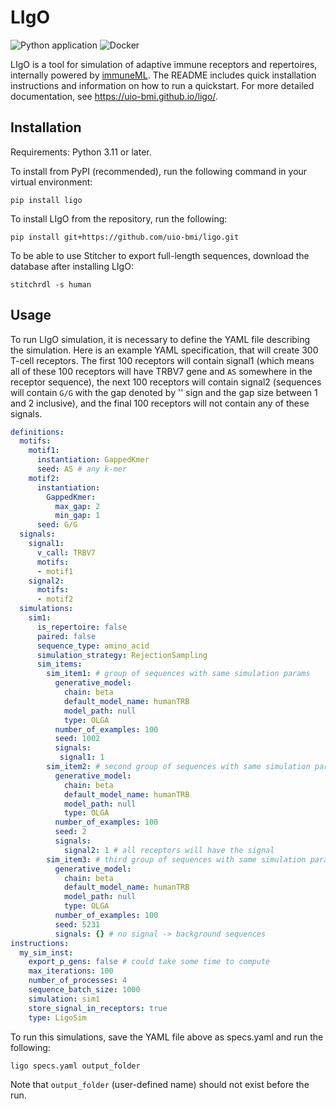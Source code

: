 # LIgO


![Python application](https://github.com/uio-bmi/ligo/workflows/Python%20application/badge.svg?branch=main)
![Docker](https://github.com/uio-bmi/ligo/workflows/Docker/badge.svg?branch=main)

LIgO is a tool for simulation of adaptive immune receptors and repertoires, 
internally powered by [immuneML](https://immuneml.uio.no/). The README includes quick installation instructions and information on how to run a quickstart. For more detailed documentation, see https://uio-bmi.github.io/ligo/.

## Installation

Requirements: Python 3.11 or later.

To install from PyPI (recommended), run the following command in your virtual environment:
```
pip install ligo
```
To install LIgO from the repository, run the following:
```
pip install git+https://github.com/uio-bmi/ligo.git
```
To be able to use Stitcher to export full-length sequences, download the database after installing LIgO:
```
stitchrdl -s human
```

## Usage

To run LIgO simulation, it is necessary to define the YAML file describing the simulation. Here is
an example YAML specification, that will create 300 T-cell receptors. The first 100
receptors will contain signal1 (which means all of these 100 receptors will have TRBV7 gene and `AS` 
somewhere in the receptor sequence), the next 100 receptors will contain signal2 (sequences will contain `G/G`
with the gap denoted by '\' sign and the gap size between 1 and 2 inclusive), and the final 100 receptors
will not contain any of these signals.

```yaml
definitions:
  motifs:
    motif1:
      instantiation: GappedKmer
      seed: AS # any k-mer
    motif2:
      instantiation:
        GappedKmer:
          max_gap: 2
          min_gap: 1
      seed: G/G
  signals:
    signal1:
      v_call: TRBV7
      motifs:
      - motif1
    signal2:
      motifs:
      - motif2
  simulations:
    sim1:
      is_repertoire: false
      paired: false
      sequence_type: amino_acid
      simulation_strategy: RejectionSampling
      sim_items:
        sim_item1: # group of sequences with same simulation params
          generative_model:
            chain: beta
            default_model_name: humanTRB
            model_path: null
            type: OLGA
          number_of_examples: 100
          seed: 1002
          signals:
           signal1: 1
        sim_item2: # second group of sequences with same simulation params
          generative_model:
            chain: beta
            default_model_name: humanTRB
            model_path: null
            type: OLGA
          number_of_examples: 100
          seed: 2
          signals:
            signal2: 1 # all receptors will have the signal
        sim_item3: # third group of sequences with same simulation params
          generative_model:
            chain: beta
            default_model_name: humanTRB
            model_path: null
            type: OLGA
          number_of_examples: 100
          seed: 5231
          signals: {} # no signal -> background sequences
instructions:
  my_sim_inst:
    export_p_gens: false # could take some time to compute
    max_iterations: 100
    number_of_processes: 4
    sequence_batch_size: 1000
    simulation: sim1
    store_signal_in_receptors: true
    type: LigoSim
```

To run this simulations, save the YAML file above as specs.yaml and run the following:

```commandline
ligo specs.yaml output_folder
```

Note that `output_folder` (user-defined name) should not exist before the run.
